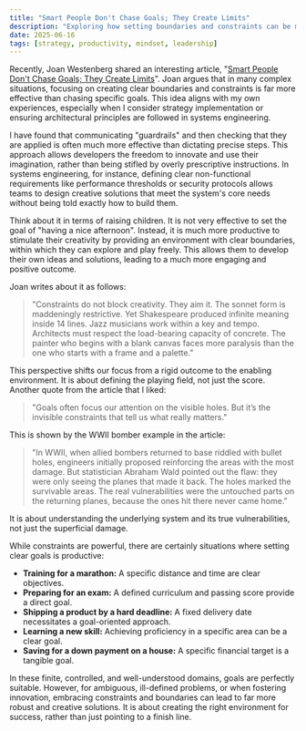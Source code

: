 ```yaml
---
title: "Smart People Don't Chase Goals; They Create Limits"
description: "Exploring how setting boundaries and constraints can be more effective than traditional goal-setting, especially in complex environments like software development."
date: 2025-06-16
tags: [strategy, productivity, mindset, leadership]
---
```


Recently, Joan Westenberg shared an interesting article, "[Smart People Don't Chase Goals; They Create Limits](https://www.joanwestenberg.com/p/smart-people-don-t-chase-goals-they-create-limits)". Joan argues that in many complex situations, focusing on creating clear boundaries and constraints is far more effective than chasing specific goals. This idea aligns with my own experiences, especially when I consider strategy implementation or ensuring architectural principles are followed in systems engineering.

I have found that communicating "guardrails" and then checking that they are applied is often much more effective than dictating precise steps. This approach allows developers the freedom to innovate and use their imagination, rather than being stifled by overly prescriptive instructions. In systems engineering, for instance, defining clear non-functional requirements like performance thresholds or security protocols allows teams to design creative solutions that meet the system's core needs without being told exactly how to build them.

Think about it in terms of raising children. It is not very effective to set the goal of "having a nice afternoon". Instead, it is much more productive to stimulate their creativity by providing an environment with clear boundaries, within which they can explore and play freely. This allows them to develop their own ideas and solutions, leading to a much more engaging and positive outcome.

Joan writes about it as follows:

> "Constraints do not block creativity. They aim it. The sonnet form is maddeningly restrictive. Yet Shakespeare produced infinite meaning inside 14 lines. Jazz musicians work within a key and tempo. Architects must respect the load-bearing capacity of concrete. The painter who begins with a blank canvas faces more paralysis than the one who starts with a frame and a palette."

This perspective shifts our focus from a rigid outcome to the enabling environment. It is about defining the playing field, not just the score. Another quote from the article that I liked:

> "Goals often focus our attention on the visible holes. But it’s the invisible constraints that tell us what really matters."

This is shown by the WWII bomber example in the article:

> "In WWII, when allied bombers returned to base riddled with bullet holes, engineers initially proposed reinforcing the areas with the most damage. But statistician Abraham Wald pointed out the flaw: they were only seeing the planes that made it back. The holes marked the survivable areas. The real vulnerabilities were the untouched parts on the returning planes, because the ones hit there never came home."

It is about understanding the underlying system and its true vulnerabilities, not just the superficial damage.

While constraints are powerful, there are certainly situations where setting clear goals is productive:

*   **Training for a marathon:** A specific distance and time are clear objectives.
*   **Preparing for an exam:** A defined curriculum and passing score provide a direct goal.
*   **Shipping a product by a hard deadline:** A fixed delivery date necessitates a goal-oriented approach.
*   **Learning a new skill:** Achieving proficiency in a specific area can be a clear goal.
*   **Saving for a down payment on a house:** A specific financial target is a tangible goal.

In these finite, controlled, and well-understood domains, goals are perfectly suitable. However, for ambiguous, ill-defined problems, or when fostering innovation, embracing constraints and boundaries can lead to far more robust and creative solutions. It is about creating the right environment for success, rather than just pointing to a finish line.
